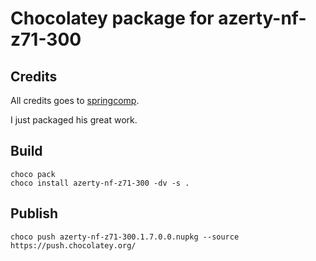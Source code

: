 ﻿# Chocolatey package for azerty-nf-z71-300

## Credits

All credits goes to [springcomp](https://github.com/springcomp/optimized-azerty-win/).

I just packaged his great work.

## Build

    choco pack
    choco install azerty-nf-z71-300 -dv -s .

## Publish

    choco push azerty-nf-z71-300.1.7.0.0.nupkg --source https://push.chocolatey.org/
